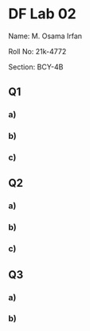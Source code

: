 # DF Lab 02
Name: M. Osama Irfan

Roll No: 21k-4772

Section: BCY-4B
## Q1
### a)

### b)

### c)

## Q2
### a)

### b)

### c)

## Q3
### a)

### b)
